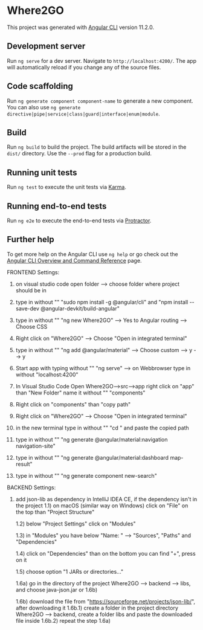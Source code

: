 # Where2GO

This project was generated with [Angular CLI](https://github.com/angular/angular-cli) version 11.2.0.

## Development server

Run `ng serve` for a dev server. Navigate to `http://localhost:4200/`. The app will automatically reload if you change any of the source files.

## Code scaffolding

Run `ng generate component component-name` to generate a new component. You can also use `ng generate directive|pipe|service|class|guard|interface|enum|module`.

## Build

Run `ng build` to build the project. The build artifacts will be stored in the `dist/` directory. Use the `--prod` flag for a production build.

## Running unit tests

Run `ng test` to execute the unit tests via [Karma](https://karma-runner.github.io).

## Running end-to-end tests

Run `ng e2e` to execute the end-to-end tests via [Protractor](http://www.protractortest.org/).

## Further help

To get more help on the Angular CLI use `ng help` or go check out the [Angular CLI Overview and Command Reference](https://angular.io/cli) page.

FRONTEND Settings:
01) on visual studio code open folder --> choose folder where project should be in

02) type in without "" "sudo npm install -g @angular/cli" and "npm install --save-dev @angular-devkit/build-angular"

03) type in without "" "ng new Where2GO" --> Yes to Angular routing --> Choose CSS

04) Right click on "Where2GO" --> Choose "Open in integrated terminal"

05) type in without "" "ng add @angular/material" --> Choose custom --> y --> y

06) Start app with typing without "" "ng serve" --> on Webbrowser type in without "localhost:4200"

07) In Visual Studio Code Open Where2GO-->src-->app right click on "app" than "New Folder" name it without "" "components"

08) Right click on "components" than "copy path"

09) Right click on "Where2GO" --> Choose "Open in integrated terminal"

10) in the new terminal type in without "" "cd " and paste the copied path

11) type in without "" "ng generate @angular/material:navigation navigation-site"

12) type in without "" "ng generate @angular/material:dashboard map-result"

13) type in without "" "ng generate component new-search"


BACKEND Settings:

1) add json-lib as dependency in IntelliJ IDEA CE, if the dependency isn't in the project
    1.1) on macOS (similar way on Windows) click on "File" on the top than "Project Structure"

    1.2) below "Project Settings" click on "Modules"

    1.3) in "Modules" you have below "Name: " --> "Sources", "Paths" and "Dependencies"

    1.4) click on "Dependencies" than on the bottom you can find "+", press on it

    1.5) choose option "1 JARs or directories..." 
    
    1.6a) go in the directory of the project Where2GO --> backend --> libs, and choose java-json.jar or 1.6b)

    1.6b) download the file from "https://sourceforge.net/projects/json-lib/", after downloading it 
        1.6b.1) create a folder in the project directory Where2GO --> backend, create a folder libs and paste the downloaded file inside
        1.6b.2) repeat the step 1.6a)
